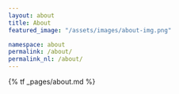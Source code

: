 ```yaml
---
layout: about
title: About
featured_image: "/assets/images/about-img.png"

namespace: about
permalink: /about/
permalink_nl: /about/
---
```


{% tf _pages/about.md %}